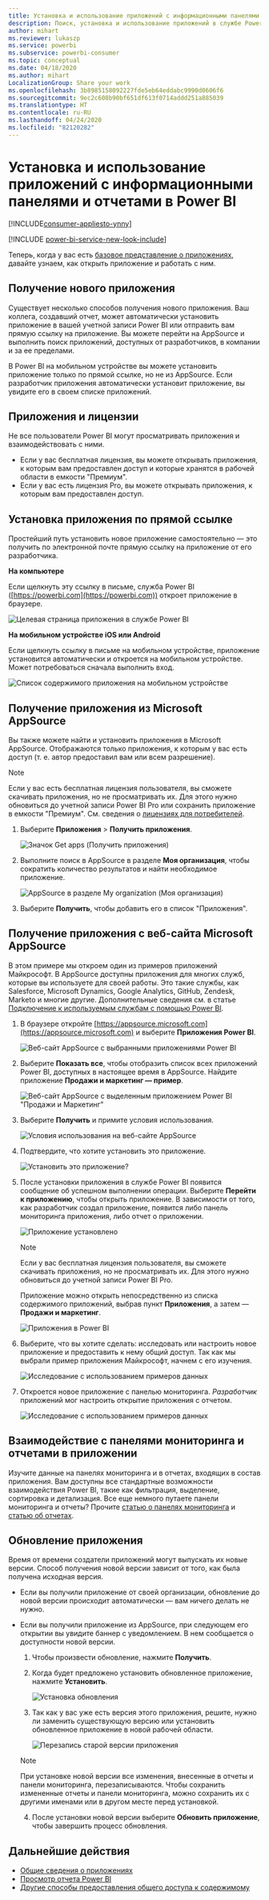```yaml
---
title: Установка и использование приложений с информационными панелями и отчетами в Power BI
description: Поиск, установка и использование приложений в службе Power BI.
author: mihart
ms.reviewer: lukaszp
ms.service: powerbi
ms.subservice: powerbi-consumer
ms.topic: conceptual
ms.date: 04/18/2020
ms.author: mihart
LocalizationGroup: Share your work
ms.openlocfilehash: 3b8985158092227fde5eb64eddabc9990d0606f6
ms.sourcegitcommit: 9ec2c608b90bf651df613f0714addd251a885039
ms.translationtype: HT
ms.contentlocale: ru-RU
ms.lasthandoff: 04/24/2020
ms.locfileid: "82120282"
---
```

# <a name="install-and-use-apps-with-dashboards-and-reports-in-power-bi"></a>Установка и использование приложений с информационными панелями и отчетами в Power BI

[!INCLUDE[consumer-appliesto-ynny](../includes/consumer-appliesto-ynny.md)]

[!INCLUDE [power-bi-service-new-look-include](../includes/power-bi-service-new-look-include.md)]

Теперь, когда у вас есть [базовое представление о приложениях](end-user-apps.md), давайте узнаем, как открыть приложение и работать с ним. 

## <a name="ways-to-get-a-new-app"></a>Получение нового приложения
Существует несколько способов получения нового приложения. Ваш коллега, создавший отчет, может автоматически установить приложение в вашей учетной записи Power BI или отправить вам прямую ссылку на приложение. Вы можете перейти на AppSource и выполнить поиск приложений, доступных от разработчиков, в компании и за ее пределами. 

В Power BI на мобильном устройстве вы можете установить приложение только по прямой ссылке, но не из AppSource. Если разработчик приложения автоматически установит приложение, вы увидите его в своем списке приложений.

## <a name="apps-and-licenses"></a>Приложения и лицензии
Не все пользователи Power BI могут просматривать приложения и взаимодействовать с ними. 
- Если у вас бесплатная лицензия, вы можете открывать приложения, к которым вам предоставлен доступ и которые хранятся в рабочей области в емкости "Премиум".
- Если у вас есть лицензия Pro, вы можете открывать приложения, к которым вам предоставлен доступ.

## <a name="install-an-app-from-a-direct-link"></a>Установка приложения по прямой ссылке
Простейший путь установить новое приложение самостоятельно — это получить по электронной почте прямую ссылку на приложение от его разработчика.  

**На компьютере** 

Если щелкнуть эту ссылку в письме, служба Power BI ([https://powerbi.com](https://powerbi.com)) откроет приложение в браузере. 

![Целевая страница приложения в службе Power BI](./media/end-user-app-view/power-bi-app-from-link.png)

**На мобильном устройстве iOS или Android** 

Если щелкнуть ссылку в письме на мобильном устройстве, приложение установится автоматически и откроется на мобильном устройстве. Может потребоваться сначала выполнить вход. 

![Список содержимого приложения на мобильном устройстве](./media/end-user-app-view/power-bi-ios.png)

## <a name="get-the-app-from-microsoft-appsource"></a>Получение приложения из Microsoft AppSource
Вы также можете найти и установить приложения в Microsoft AppSource. Отображаются только приложения, к которым у вас есть доступ (т. е. автор предоставил вам или всем разрешение). 

> [!NOTE]
> Если у вас есть бесплатная лицензия пользователя, вы сможете скачивать приложения, но не просматривать их. Для этого нужно обновиться до учетной записи Power BI Pro или сохранить приложение в емкости "Премиум". См. сведения о [лицензиях для потребителей](end-user-license.md).

1. Выберите **Приложения**  > **Получить приложения**. 
   
    ![Значок Get apps (Получить приложения)](./media/end-user-app-view/power-bi-get-app2.png)    
2. Выполните поиск в AppSource в разделе **Моя организация**, чтобы сократить количество результатов и найти необходимое приложение.
   
    ![AppSource в разделе My organization (Моя организация)](./media/end-user-app-view/power-bi-opportunity-app.png)
3. Выберите **Получить**, чтобы добавить его в список "Приложения". 

## <a name="get-an-app-from-the-microsoft-appsource-website"></a>Получение приложения с веб-сайта Microsoft AppSource 

В этом примере мы откроем один из примеров приложений Майкрософт. В AppSource доступны приложения для многих служб, которые вы используете для своей работы.  Это такие службы, как Salesforce, Microsoft Dynamics, Google Analytics, GitHub, Zendesk, Marketo и многие другие. Дополнительные сведения см. в статье [Подключение к используемым службам с помощью Power BI](../service-connect-to-services.md). 

1. В браузере откройте [https://appsource.microsoft.com](https://appsource.microsoft.com) и выберите **Приложения Power BI**.

    ![Веб-сайт AppSource с выбранными приложениями Power BI  ](./media/end-user-apps/power-bi-appsource.png)


2. Выберите **Показать все**, чтобы отобразить список всех приложений Power BI, доступных в настоящее время в AppSource. Найдите приложение **Продажи и маркетинг — пример**.

    ![Веб-сайт AppSource с выделенным приложением Power BI "Продажи и Маркетинг"  ](./media/end-user-apps/power-bi-appsource-samples.png)

3. Выберите **Получить** и примите условия использования.

    ![Условия использования на веб-сайте AppSource ](./media/end-user-apps/power-bi-permission.png)


4. Подтвердите, что хотите установить это приложение.

    ![Установить это приложение?  ](./media/end-user-apps/power-bi-app-install.png)

5. После установки приложения в службе Power BI появится сообщение об успешном выполнении операции. Выберите **Перейти к приложению**, чтобы открыть приложение. В зависимости от того, как разработчик создал приложение, появится либо панель мониторинга приложения, либо отчет о приложении.



    ![Приложение установлено ](./media/end-user-apps/power-bi-app-ready.png)

    > [!NOTE]
    > Если у вас бесплатная лицензия пользователя, вы сможете скачивать приложения, но не просматривать их. Для этого нужно обновиться до учетной записи Power BI Pro. 

    Приложение можно открыть непосредственно из списка содержимого приложений, выбрав пункт **Приложения**, а затем — **Продажи и маркетинг**.

    ![Приложения в Power BI](./media/end-user-apps/power-bi-apps.png)


6. Выберите, что вы хотите сделать: исследовать или настроить новое приложение и предоставить к нему общий доступ. Так как мы выбрали пример приложения Майкрософт, начнем с его изучения. 

    ![Исследование с использованием примеров данных](./media/end-user-apps/power-bi-explore.png)

7.  Откроется новое приложение с панелью мониторинга. *Разработчик* приложений мог настроить открытие приложения с отчетом.  

    ![Исследование с использованием примеров данных](./media/end-user-apps/power-bi-new-app.png)


## <a name="interact-with-the-dashboards-and-reports-in-the-app"></a>Взаимодействие с панелями мониторинга и отчетами в приложении
Изучите данные на панелях мониторинга и в отчетах, входящих в состав приложения. Вам доступны все стандартные возможности взаимодействия Power BI, такие как фильтрация, выделение, сортировка и детализация.  Все еще немного путаете панели мониторинга и отчеты?  Прочите [статью о панелях мониторинга](end-user-dashboards.md) и [статью об отчетах](end-user-reports.md).  

## <a name="update-an-app"></a>Обновление приложения 

Время от времени создатели приложений могут выпускать их новые версии. Способ получения новой версии зависит от того, как была получена исходная версия. 

* Если вы получили приложение от своей организации, обновление до новой версии происходит автоматически — вам ничего делать не нужно. 

* Если вы получили приложение из AppSource, при следующем его открытии вы увидите баннер с уведомлением. В нем сообщается о доступности новой версии. 

    1. Чтобы произвести обновление, нажмите **Получить**.  

        <!--![App update notification](./media/end-user-app-view/power-bi-new-app-version-notification.png) -->

    2. Когда будет предложено установить обновленное приложение, нажмите **Установить**. 

        ![Установка обновления](./media/end-user-app-view/power-bi-install.png) 

    3. Так как у вас уже есть версия этого приложения, решите, нужно ли заменить существующую версию или установить обновленное приложение в новой рабочей области.   

        ![Перезапись старой версии приложения](./media/end-user-app-view/power-bi-already-installed.png) 


    > [!NOTE] 
    > При установке новой версии все изменения, внесенные в отчеты и панели мониторинга, перезаписываются. Чтобы сохранить измененные отчеты и панели мониторинга, можно сохранить их с другими именами или в другом месте перед установкой. 

    4. После установки новой версии выберите **Обновить приложение**, чтобы завершить процесс обновления. 


## <a name="next-steps"></a>Дальнейшие действия
* [Общие сведения о приложениях](end-user-apps.md)
* [Просмотр отчета Power BI](end-user-report-open.md)
* [Другие способы предоставления общего доступа к содержимому](end-user-shared-with-me.md)
